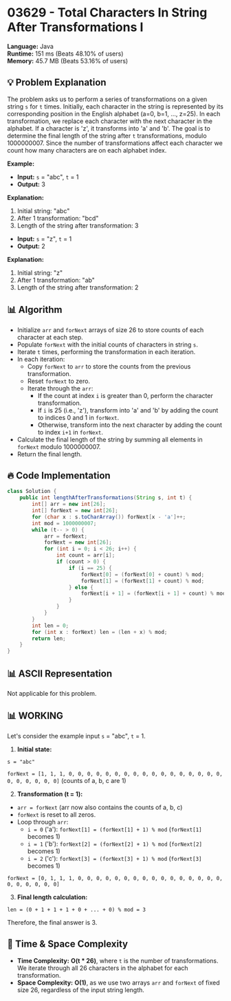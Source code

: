 # 03629 - Total Characters In String After Transformations I
    
**Language:** Java  
**Runtime:** 151 ms (Beats 48.10% of users)  
**Memory:** 45.7 MB (Beats 53.16% of users)  

## 💡 **Problem Explanation**

The problem asks us to perform a series of transformations on a given string `s` for `t` times. Initially, each character in the string is represented by its corresponding position in the English alphabet (a=0, b=1, ..., z=25). In each transformation, we replace each character with the next character in the alphabet. If a character is 'z', it transforms into 'a' and 'b'. The goal is to determine the final length of the string after `t` transformations, modulo 1000000007. Since the number of transformations affect each character we count how many characters are on each alphabet index.

**Example:**

-   **Input:** `s` = "abc", `t` = 1
-   **Output:** 3

**Explanation:**

1.  Initial string: "abc"
2.  After 1 transformation: "bcd"
3.  Length of the string after transformation: 3

-   **Input:** `s` = "z", `t` = 1
-   **Output:** 2

**Explanation:**

1.  Initial string: "z"
2.  After 1 transformation: "ab"
3.  Length of the string after transformation: 2

## 📊 **Algorithm**

*   Initialize `arr` and `forNext` arrays of size 26 to store counts of each character at each step.
*   Populate `forNext` with the initial counts of characters in string `s`.
*   Iterate `t` times, performing the transformation in each iteration.
*   In each iteration:
    *   Copy `forNext` to `arr` to store the counts from the previous transformation.
    *   Reset `forNext` to zero.
    *   Iterate through the `arr`:
        *   If the count at index `i` is greater than 0, perform the character transformation.
        *   If `i` is 25 (i.e., 'z'), transform into 'a' and 'b' by adding the count to indices 0 and 1 in `forNext`.
        *   Otherwise, transform into the next character by adding the count to index `i+1` in `forNext`.
*   Calculate the final length of the string by summing all elements in `forNext` modulo 1000000007.
*   Return the final length.

## 🔥 **Code Implementation**

```java
class Solution {
    public int lengthAfterTransformations(String s, int t) {
        int[] arr = new int[26];
        int[] forNext = new int[26];
        for (char x : s.toCharArray()) forNext[x - 'a']++;
        int mod = 1000000007;
        while (t-- > 0) {
            arr = forNext;
            forNext = new int[26];
            for (int i = 0; i < 26; i++) {
                int count = arr[i];
                if (count > 0) {
                    if (i == 25) {
                        forNext[0] = (forNext[0] + count) % mod;
                        forNext[1] = (forNext[1] + count) % mod;
                    } else {
                        forNext[i + 1] = (forNext[i + 1] + count) % mod;
                    }
                }
            }
        }
        int len = 0;
        for (int x : forNext) len = (len + x) % mod;
        return len;
    }
}
```

## 📊 **ASCII Representation**

Not applicable for this problem.

## 📊 **WORKING**

Let's consider the example input `s` = "abc", `t` = 1.

1. **Initial state:**

`s = "abc"`

`forNext = [1, 1, 1, 0, 0, 0, 0, 0, 0, 0, 0, 0, 0, 0, 0, 0, 0, 0, 0, 0, 0, 0, 0, 0, 0, 0]` (counts of a, b, c are 1)

2. **Transformation (t = 1):**

*   `arr = forNext` (arr now also contains the counts of a, b, c)
*   `forNext` is reset to all zeros.
*   Loop through `arr`:
    *   `i = 0` ('a'): `forNext[1] = (forNext[1] + 1) % mod`  (`forNext[1]` becomes 1)
    *   `i = 1` ('b'): `forNext[2] = (forNext[2] + 1) % mod`  (`forNext[2]` becomes 1)
    *   `i = 2` ('c'): `forNext[3] = (forNext[3] + 1) % mod`  (`forNext[3]` becomes 1)

`forNext = [0, 1, 1, 1, 0, 0, 0, 0, 0, 0, 0, 0, 0, 0, 0, 0, 0, 0, 0, 0, 0, 0, 0, 0, 0, 0]`

3.  **Final length calculation:**

`len = (0 + 1 + 1 + 1 + 0 + ... + 0) % mod = 3`

Therefore, the final answer is 3.

## 🚀 **Time & Space Complexity**

*   **Time Complexity:** **O(t * 26)**, where `t` is the number of transformations. We iterate through all 26 characters in the alphabet for each transformation.
*   **Space Complexity:** **O(1)**, as we use two arrays `arr` and `forNext` of fixed size 26, regardless of the input string length.
    